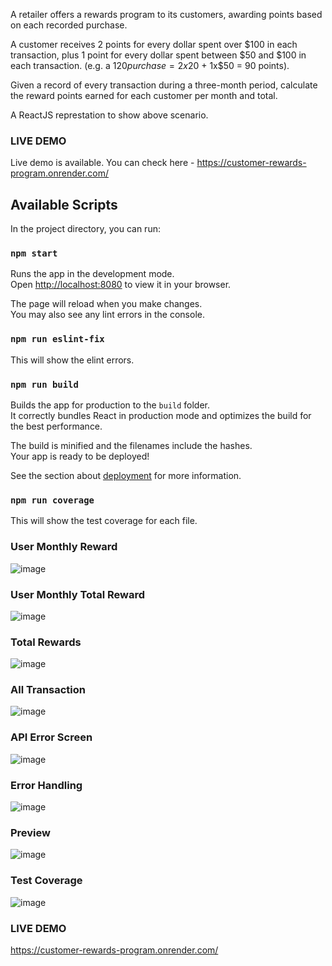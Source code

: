 A retailer offers a rewards program to its customers, awarding points based on each recorded purchase.  

A customer receives 2 points for every dollar spent over $100 in each transaction, plus 1 point for every dollar spent between $50 and $100 in each transaction. 
(e.g. a $120 purchase = 2x$20 + 1x$50 = 90 points). 

Given a record of every transaction during a three-month period, calculate the reward points earned for each customer per month and total.

A ReactJS represtation to show above scenario.

### LIVE DEMO

Live demo is available. You can check here - 
https://customer-rewards-program.onrender.com/

## Available Scripts

In the project directory, you can run:

### `npm start`

Runs the app in the development mode.\
Open [http://localhost:8080](http://localhost:8080) to view it in your browser.

The page will reload when you make changes.\
You may also see any lint errors in the console.

### `npm run eslint-fix`

This will show the elint errors.

### `npm run build`

Builds the app for production to the `build` folder.\
It correctly bundles React in production mode and optimizes the build for the best performance.

The build is minified and the filenames include the hashes.\
Your app is ready to be deployed!

See the section about [deployment](https://facebook.github.io/create-react-app/docs/deployment) for more information.

### `npm run coverage`

This will show the test coverage for each file.

### User Monthly Reward
![image](https://github.com/user-attachments/assets/d7d8f9eb-64a3-4a9d-bde6-05c84f7bb986)

### User Monthly Total Reward
![image](https://github.com/user-attachments/assets/2600b4cd-7d6c-4973-a221-ea4870571d3e)

### Total Rewards
![image](https://github.com/user-attachments/assets/a628303f-5850-4b04-987c-2aaee72db09e)

### All Transaction
![image](https://github.com/user-attachments/assets/0cb5b189-78df-4f20-a616-92a67b792bd8)

### API Error Screen
![image](https://github.com/user-attachments/assets/a944d236-1dc9-4958-9027-03d50bd2b856)

### Error Handling
![image](https://github.com/user-attachments/assets/3e23f612-2e4a-4f46-af7d-f87c25573b68)

### Preview
![image](https://github.com/user-attachments/assets/cede0808-d74d-4376-9a90-600ee5c2662f)

### Test Coverage
![image](https://github.com/user-attachments/assets/d7b9a06d-7c2a-4b9f-858f-873cc1ced19f)

### LIVE DEMO
https://customer-rewards-program.onrender.com/
